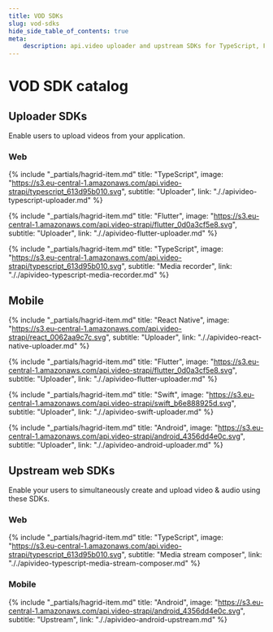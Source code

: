 ```yaml
---
title: VOD SDKs
slug: vod-sdks
hide_side_table_of_contents: true
meta: 
    description: api.video uploader and upstream SDKs for TypeScript, Flutter, iOS Swift, and Android Kotlin.
---
```


VOD SDK catalog
==================

## Uploader SDKs

Enable users to upload videos from your application.

### Web

<div class="hagrid">

{% include "_partials/hagrid-item.md" title: "TypeScript", image: "https://s3.eu-central-1.amazonaws.com/api.video-strapi/typescript_613d95b010.svg", subtitle: "Uploader",  link: "././apivideo-typescript-uploader.md" %}

{% include "_partials/hagrid-item.md" title: "Flutter", image: "https://s3.eu-central-1.amazonaws.com/api.video-strapi/flutter_0d0a3cf5e8.svg", subtitle: "Uploader",  link: "././apivideo-flutter-uploader.md" %}

{% include "_partials/hagrid-item.md" title: "TypeScript", image: "https://s3.eu-central-1.amazonaws.com/api.video-strapi/typescript_613d95b010.svg", subtitle: "Media recorder",  link: "././apivideo-typescript-media-recorder.md" %}

</div>

## Mobile

<div class="hagrid">

{% include "_partials/hagrid-item.md" title: "React Native", image: "https://s3.eu-central-1.amazonaws.com/api.video-strapi/react_0062aa9c7c.svg", subtitle: "Uploader",  link: "././apivideo-react-native-uploader.md" %}

{% include "_partials/hagrid-item.md" title: "Flutter", image: "https://s3.eu-central-1.amazonaws.com/api.video-strapi/flutter_0d0a3cf5e8.svg", subtitle: "Uploader",  link: "././apivideo-flutter-uploader.md" %}

{% include "_partials/hagrid-item.md" title: "Swift", image: "https://s3.eu-central-1.amazonaws.com/api.video-strapi/swift_b6e888925d.svg", subtitle: "Uploader",  link: "././apivideo-swift-uploader.md" %}

{% include "_partials/hagrid-item.md" title: "Android", image: "https://s3.eu-central-1.amazonaws.com/api.video-strapi/android_4356dd4e0c.svg", subtitle: "Uploader",  link: "././apivideo-android-uploader.md" %}

</div>


## Upstream web SDKs

Enable your users to simultaneously create and upload video & audio using these SDKs.

### Web
<div class="hagrid">

{% include "_partials/hagrid-item.md" title: "TypeScript", image: "https://s3.eu-central-1.amazonaws.com/api.video-strapi/typescript_613d95b010.svg", subtitle: "Media stream composer",  link: "././apivideo-typescript-media-stream-composer.md" %}

</div>

### Mobile
<div class="hagrid">

{% include "_partials/hagrid-item.md" title: "Android", image: "https://s3.eu-central-1.amazonaws.com/api.video-strapi/android_4356dd4e0c.svg", subtitle: "Upstream",  link: "././apivideo-android-upstream.md" %}

</div>